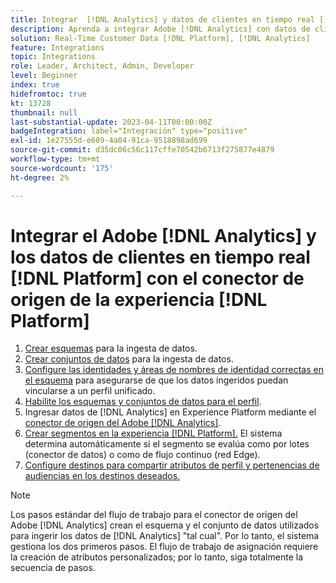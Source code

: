 ```yaml
---
title: Integrar  [!DNL Analytics] y datos de clientes en tiempo real [!DNL Platform] con el tutorial del conector de origen Experience [!DNL Platform] y
description: Aprenda a integrar Adobe [!DNL Analytics] con datos de clientes en tiempo real [!DNL Platform] usando el conector de origen Experience [!DNL Platform] s.
solution: Real-Time Customer Data [!DNL Platform], [!DNL Analytics]
feature: Integrations
topic: Integrations
role: Leader, Architect, Admin, Developer
level: Beginner
index: true
hidefromtoc: true
kt: 13728
thumbnail: null
last-substantial-update: 2023-04-11T00:00:00Z
badgeIntegration: label="Integración" type="positive"
exl-id: 1e27555d-e609-4a04-91ca-9518898ad699
source-git-commit: d35dc06c56c117cffe70542b6713f275877e4879
workflow-type: tm+mt
source-wordcount: '175'
ht-degree: 2%

---
```


# Integrar el Adobe [!DNL Analytics] y los datos de clientes en tiempo real [!DNL Platform] con el conector de origen de la experiencia [!DNL Platform]

<ol>
    <li><a href="https://experienceleague.adobe.com/?lang=es#dashboard/learning" _target="_blank" rel="noopener noreferrer">Crear esquemas</a> para la ingesta de datos.</li>
    <li><a href="https://experienceleague.adobe.com/docs/platform-learn/tutorials/data-ingestion/create-datasets-and-ingest-data.html" _target="_blank" rel="noopener noreferrer">Crear conjuntos de datos</a> para la ingesta de datos.</a></li>
    <li><a href="https://experienceleague.adobe.com/docs/platform-learn/tutorials/identities/label-ingest-and-verify-identity-data.html?lang=en" _target="_blank" rel="noopener noreferrer">Configure las identidades y áreas de nombres de identidad correctas en el esquema</a> para asegurarse de que los datos ingeridos puedan vincularse a un perfil unificado.</li> 
    <li><a href="https://experienceleague.adobe.com/docs/platform-learn/tutorials/profiles/bring-data-into-the-real-time-customer-profile.html?lang=es" _target="_blank" rel="noopener noreferrer">Habilite los esquemas y conjuntos de datos para el perfil</a>.</li>
    <li>Ingresar datos de [!DNL Analytics] en Experience Platform mediante el <a href="https://experienceleague.adobe.com/docs/platform-learn/tutorials/sources/ingest-data-from-adobe-analytics.html?lang=es" _target="_blank" rel="noopener noreferrer">conector de origen del Adobe [!DNL Analytics]</a>.</li>
    <li><a href="https://experienceleague.adobe.com/docs/platform-learn/tutorials/audiences/create-audiences.html" _target="_blank" rel="noopener noreferrer">Crear segmentos en la experiencia [!DNL Platform].</a> El sistema determina automáticamente si el segmento se evalúa como por lotes (conector de datos) o como de flujo continuo (red Edge).</li>
    <li><a href="https://experienceleague.adobe.com/docs/platform-learn/tutorials/destinations/create-destinations-and-activate-data.html" _target="_blank" rel="noopener noreferrer">Configure destinos para compartir atributos de perfil y pertenencias de audiencias en los destinos deseados.</a></li>   
</ol>

>[!NOTE]
>
>Los pasos estándar del flujo de trabajo para el conector de origen del Adobe [!DNL Analytics] crean el esquema y el conjunto de datos utilizados para ingerir los datos de [!DNL Analytics] &quot;tal cual&quot;. Por lo tanto, el sistema gestiona los dos primeros pasos. El flujo de trabajo de asignación requiere la creación de atributos personalizados; por lo tanto, siga totalmente la secuencia de pasos.
